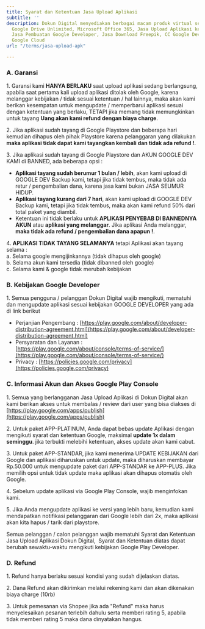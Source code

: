 ```yaml
---
title: Syarat dan Ketentuan Jasa Upload Aplikasi
subtitle: ''
description: Dokun Digital menyediakan berbagai macam produk virtual seperti Akun
  Google Drive Unlimited, Microsoft Office 365, Jasa Upload Aplikasi ke Playstore,
  Jasa Pembuatan Google Developer, Jasa Download Freepik, CC Google Developer, CC
  Google Cloud
url: "/terms/jasa-upload-apk"

---
```

### A. Garansi

1\. Garansi kami **HANYA BERLAKU** saat upload aplikasi sedang berlangsung, apabila saat pertama kali upload aplikasi ditolak oleh Google, karena melanggar kebijakan / tidak sesuai ketentuan / hal lainnya, maka akan kami berikan kesempatan untuk mengupdate / memperbarui aplikasi sesuai dengan ketentuan yang berlaku, TETAPI jika memang tidak memungkinkan untuk tayang **Uang akan kami refund dengan biaya charge**.

2\. Jika aplikasi sudah tayang di Google Playstore dan beberapa hari kemudian dihapus oleh pihak Playstore karena pelanggaran yang dilakukan **maka aplikasi tidak dapat kami tayangkan kembali dan tidak ada refund !**.

3\. Jika aplikasi sudah tayang di Google Playstore dan AKUN GOOGLE DEV KAMI di BANNED, ada beberapa opsi :

* **Aplikasi tayang sudah berumur 1 bulan / lebih**, akan kami upload di GOOGLE DEV Backup kami, tetapi jika tidak tembus, maka tidak ada retur / pengembalian dana, karena jasa kami bukan JASA SEUMUR HIDUP.
* **Aplikasi tayang kurang dari 7 hari**, akan kami upload di GOOGLE DEV Backup kami, tetapi jika tidak tembus, maka akan kami refund 50% dari total paket yang diambil.
* Ketentuan ini tidak berlaku untuk **APLIKASI PENYEBAB DI BANNEDNYA AKUN** atau **aplikasi yang melanggar**. Jika aplikasi Anda melanggar, **maka tidak ada refund / pengembalian dana apapun !**.

4\. **APLIKASI TIDAK TAYANG SELAMANYA** tetapi Aplikasi akan tayang selama :  
a. Selama google mengijinkannya (tidak dihapus oleh google)  
b. Selama akun kami tersedia (tidak dibanned oleh google)  
c. Selama kami & google tidak merubah kebijakan

### B. Kebijakan Google Developer

1\. Semua pengguna / pelanggan Dokun Digital wajib mengikuti, mematuhi dan mengupdate aplikasi sesuai kebijakan GOOGLE DEVELOPER yang ada di link berikut

* Perjanjian Pengembang : [https://play.google.com/about/developer-distribution-agreement.html](https://play.google.com/about/developer-distribution-agreement.html)
* Persyaratan dan Layanan : [https://play.google.com/about/console/terms-of-service/](https://play.google.com/about/console/terms-of-service/)
* Privacy : [https://policies.google.com/privacy](https://policies.google.com/privacy)

### C. Informasi Akun dan Akses Google Play Console

1\. Semua yang berlangganan Jasa Upload Aplikasi di Dokun Digital akan kami berikan akses untuk membalas / review dari user yang bisa diakses di [https://play.google.com/apps/publish](https://play.google.com/apps/publish)

2\. Untuk paket APP-PLATINUM, Anda dapat bebas update Aplikasi dengan mengikuti syarat dan ketentuan Google, maksimal **update 1x dalam seminggu**. jika terbukti melebihi ketentuan, akses update akan kami cabut.

3\. Untuk paket APP-STANDAR, jika kami menerima UPDATE KEBIJAKAN dari Google dan aplikasi diharuskan untuk update, maka diharuskan membayar Rp.50.000 untuk mengupdate paket dari APP-STANDAR ke APP-PLUS. Jika memilih opsi untuk tidak update maka aplikasi akan dihapus otomatis oleh Google.

4\. Sebelum update aplikasi via Google Play Console, wajib menginfokan kami.

5\. Jika Anda mengupdate aplikasi ke versi yang lebih baru, kemudian kami mendapatkan notifikasi pelanggaran dari Google lebih dari 2x, maka aplikasi akan kita hapus / tarik dari playstore.

Semua pelanggan / calon pelanggan wajib mematuhi Syarat dan Ketentuan Jasa Upload Aplikasi Dokun Digital,  Syarat dan Ketentuan diatas dapat berubah sewaktu-waktu mengikuti kebijakan Google Play Developer.

### D. Refund

1\. Refund hanya berlaku sesuai kondisi yang sudah dijelaskan diatas.

2\. Dana Refund akan dikirimkan melalui rekening kami dan akan dikenakan biaya charge (10rb)

3\. Untuk pemesanan via Shopee jika ada "Refund" maka harus menyelesaikan pesanan terlebih dahulu serta memberi rating 5, apabila tidak memberi rating 5 maka dana dinyatakan hangus.